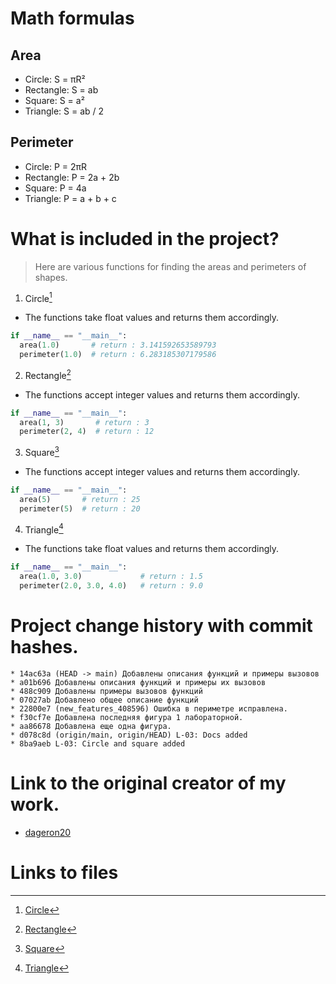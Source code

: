 # Math formulas
## Area
- Circle: S = πR²
- Rectangle: S = ab
- Square: S = a²
- Triangle: S = ab / 2

## Perimeter
- Circle: P = 2πR
- Rectangle: P = 2a + 2b
- Square: P = 4a
- Triangle: P = a + b + c

# What is included in the project?
> Here are various functions for finding the areas and perimeters of shapes.
1. Circle[^1]
  - The functions take float values ​​and returns them accordingly.
  ```py
  if __name__ == "__main__":
    area(1.0)       # return : 3.141592653589793
    perimeter(1.0)  # return : 6.283185307179586  
  ```
2. Rectangle[^2]
  - The functions accept integer values ​​and returns them accordingly.
  ```py
  if __name__ == "__main__":
    area(1, 3)       # return : 3
    perimeter(2, 4)  # return : 12  
  ```
3. Square[^3]
  - The functions accept integer values ​​and returns them accordingly.
  ```py
  if __name__ == "__main__":
    area(5)       # return : 25
    perimeter(5)  # return : 20
  ```
4. Triangle[^4]
  - The functions take float values ​​and returns them accordingly.
  ```py
  if __name__ == "__main__":
    area(1.0, 3.0)             # return : 1.5 
    perimeter(2.0, 3.0, 4.0)   # return : 9.0  
  ```
# Project change history with commit hashes.

```
* 14ac63a (HEAD -> main) Добавлены описания функций и примеры вызовов
* a01b696 Добавлены описания функций и примеры их вызовов
* 488c909 Добавлены примеры вызовов функций
* 07027ab Добавлено общее описание функций
* 22800e7 (new_features_408596) Ошибка в периметре исправлена.
* f30cf7e Добавлена последняя фигура 1 лабораторной.
* aa86678 Добавлена еще одна фигура.
* d078c8d (origin/main, origin/HEAD) L-03: Docs added
* 8ba9aeb L-03: Circle and square added
```
# Link to the original creator of my work.
- [dageron20](https://github.com/dageron20)
  
# Links to files
[^1]: [Circle](https://github.com/klorainy/fork_geometric_lib/blob/main/circle.py)
[^2]: [Rectangle](https://github.com/klorainy/fork_geometric_lib/blob/main/rectangle.py)
[^3]: [Square](https://github.com/klorainy/fork_geometric_lib/blob/main/square.py)
[^4]: [Triangle](https://github.com/klorainy/fork_geometric_lib/blob/main/triangle.py)
